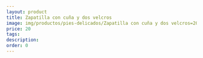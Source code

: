 ```yaml
---
layout: product
title: Zapatilla con cuña y dos velcros
image: img/productos/pies-delicados/Zapatilla con cuña y dos velcros=20.webp
price: 20
tags: 
description: 
order: 0
---
```

